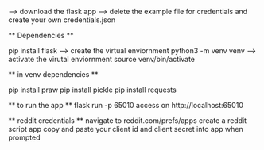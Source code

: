 --> download the flask app 
--> delete the example file for credentials and create your own credentials.json


** Dependencies **

pip install flask
--> create the virtual enviornment
python3 -m venv venv
--> activate the virutal enviornment
source venv/bin/activate

** in venv dependencies **

pip install praw
pip install pickle
pip install requests

** to run the app **
flask run -p 65010
access on http://localhost:65010


** reddit credentials **
navigate to reddit.com/prefs/apps
create a reddit script app
copy and paste your client id and client secret into app when prompted








